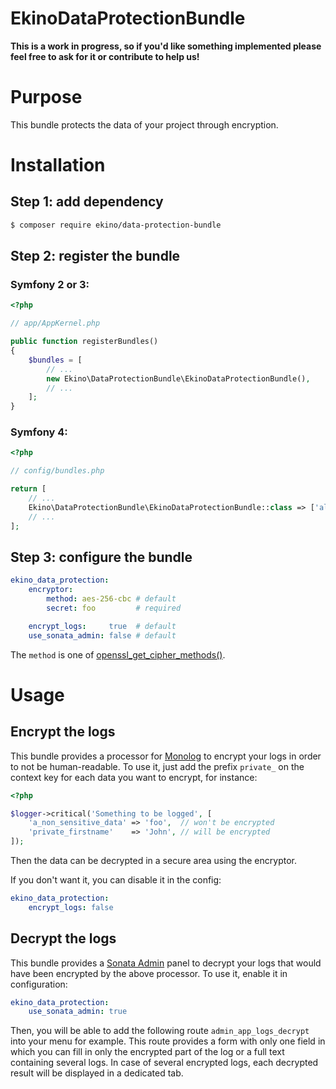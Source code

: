 EkinoDataProtectionBundle
=========================

**This is a work in progress, so if you'd like something implemented please
feel free to ask for it or contribute to help us!**

# Purpose

This bundle protects the data of your project through encryption.

# Installation

## Step 1: add dependency

```bash
$ composer require ekino/data-protection-bundle
```

## Step 2: register the bundle

### Symfony 2 or 3:

```php
<?php

// app/AppKernel.php

public function registerBundles()
{
    $bundles = [
        // ...
        new Ekino\DataProtectionBundle\EkinoDataProtectionBundle(),
        // ...
    ];
}
```

### Symfony 4:

```php
<?php

// config/bundles.php

return [
    // ...
    Ekino\DataProtectionBundle\EkinoDataProtectionBundle::class => ['all' => true],
    // ...
];
```

## Step 3: configure the bundle

```yaml
ekino_data_protection:
    encryptor:
        method: aes-256-cbc # default
        secret: foo         # required

    encrypt_logs:     true  # default
    use_sonata_admin: false # default
```

The `method` is one of [openssl_get_cipher_methods()][1].

# Usage

## Encrypt the logs

This bundle provides a processor for [Monolog][2] to encrypt your logs in order
to not be human-readable. To use it, just add the prefix `private_` on the
context key for each data you want to encrypt, for instance:

```php
<?php

$logger->critical('Something to be logged', [
    'a_non_sensitive_data' => 'foo',  // won't be encrypted
    'private_firstname'    => 'John', // will be encrypted
]);
```

Then the data can be decrypted in a secure area using the encryptor.

If you don't want it, you can disable it in the config:

```yaml
ekino_data_protection:
    encrypt_logs: false
```

## Decrypt the logs

This bundle provides a [Sonata Admin][3] panel to decrypt your logs that would have
been encrypted by the above processor. To use it, enable it in configuration: 

````yaml
ekino_data_protection:
    use_sonata_admin: true
````

Then, you will be able to add the following route `admin_app_logs_decrypt` into 
your menu for example. This route provides a form with only one field in which you
can fill in only the encrypted part of the log or a full text containing several logs.
In case of several encrypted logs, each decrypted result will be displayed in a 
dedicated tab.

[1]: https://php.net/manual/en/function.openssl-get-cipher-methods.php
[2]: https://github.com/Seldaek/monolog
[3]: https://github.com/sonata-project/SonataAdminBundle

